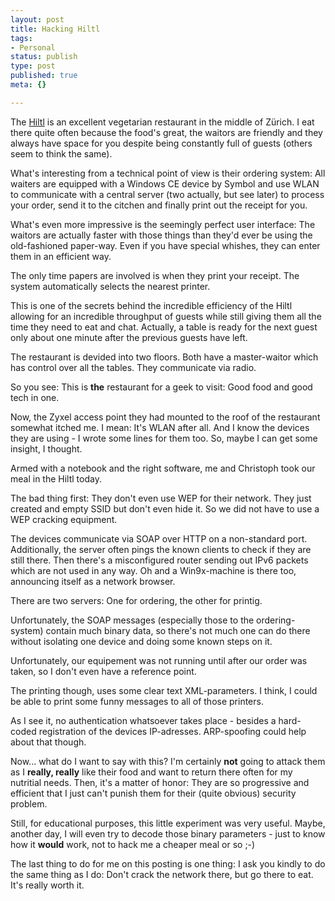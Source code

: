 ```yaml
---
layout: post
title: Hacking Hiltl
tags:
- Personal
status: publish
type: post
published: true
meta: {}

---
```

<p>The <a href="http://www.hiltl.ch">Hiltl</a> is an excellent vegetarian restaurant in the middle of Z&uuml;rich. I eat there quite often because the food's great, the waitors are friendly and they always have space for you despite being constantly full of guests (others seem to think the same).</p>
<p>What's interesting from a technical point of view is their ordering system: All waiters are equipped with a Windows CE device by Symbol and use WLAN to communicate with a central server (two actually, but see later) to process your order, send it to the citchen and finally print out the receipt for you.</p>
<p>What's even more impressive is the seemingly perfect user interface: The waitors are actually faster with those things than they'd ever be using the old-fashioned paper-way. Even if you have special whishes, they can enter them in an efficient way.</p>
<p>The only time papers are involved is when they print your receipt. The system automatically selects the nearest printer.</p>
<p>This is one of the secrets behind the incredible efficiency of the Hiltl allowing for an incredible throughput of guests while still giving them all the time they need to eat and chat. Actually, a table is ready for the next guest only about one minute after the previous guests have left.</p>
<p>The restaurant is devided into two floors. Both have a master-waitor which has control over all the tables. They communicate via radio.</p>
<p>So you see: This is <b>the</b> restaurant for a geek to visit: Good food and good tech in one.</p>
<p>Now, the Zyxel access point they had mounted to the roof of the restaurant somewhat itched me. I mean: It's WLAN after all. And I know the devices they are using - I wrote some lines for them too. So, maybe I can get some insight, I thought.</p>
<p>Armed with a notebook and the right software, me and Christoph took our meal in the Hiltl today.</p>
<p>The bad thing first: They don't even use WEP for their network. They just created and empty SSID but don't even hide it. So we did not have to use a WEP cracking equipment.</p>
<p>The devices communicate via SOAP over HTTP on a non-standard port. Additionally, the server often pings the known clients to check if they are still there. Then there's a misconfigured router sending out IPv6 packets which are not used in any way. Oh and a Win9x-machine is there too, announcing itself as a network browser.</p>
<p>There are two servers: One for ordering, the other for printig.</p>
<p>Unfortunately, the SOAP messages (especially those to the ordering-system) contain much binary data, so there's not much one can do there without isolating one device and doing some known steps on it. </p>

<p>Unfortunately, our equipement was not running until after our order was taken, so I don't even have a reference point.</p>
<p>The printing though, uses some clear text XML-parameters. I think, I could be able to print some funny messages to all of those printers.</p>
<p>As I see it, no authentication whatsoever takes place - besides a hard-coded registration of the devices IP-adresses. ARP-spoofing could help about that though.</p>
<p>Now... what do I want to say with this? I'm certainly <b>not</b> going to attack them as I <b>really, really</b> like their food and want to return there often for my nutritial needs. Then, it's a matter of honor: They are so progressive and efficient that I just can't punish them for their (quite obvious)  security problem.</p>
<p>Still, for educational purposes, this little experiment was very useful. Maybe, another day, I will even try to decode those binary parameters - just to know how it <b>would</b> work, not to hack me a cheaper meal or so ;-)</p>
<p>The last thing to do for me on this posting is one thing: I ask you kindly to do the same thing as I do: Don't crack the network there, but go there to eat. It's really worth it.</p>
